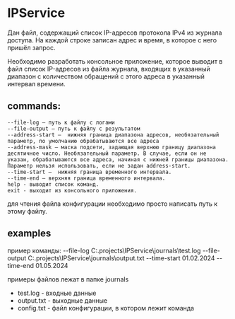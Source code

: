 # IPService
Дан  файл, содержащий список IP-адресов протокола IPv4 из журнала доступа. На каждой строке записан адрес и время, в которое с него пришёл запрос.

Необходимо разработать консольное приложение, которое  выводит в файл список IP-адресов из файла журнала, входящих в указанный диапазон с количеством обращений с этого адреса в указанный интервал времени.

## commands:
```
--file-log — путь к файлу с логами
--file-output — путь к файлу с результатом
--address-start —  нижняя граница диапазона адресов, необязательный параметр, по умолчанию обрабатываются все адреса
--address-mask — маска подсети, задающая верхнюю границу диапазона десятичное число. Необязательный параметр. В случае, если он не указан, обрабатываются все адреса, начиная с нижней границы диапазона. Параметр нельзя использовать, если не задан address-start.
--time-start —  нижняя граница временного интервала.
--time-end — верхняя граница временного интервала.
help - выводит список команд.
exit - выходит из консольного приложения.
```
для чтения файла конфигурации необходимо просто написать путь к этому файлу.

## examples

пример команды: --file-log C:\.projects\IPService\journals\test.log --file-output C:\.projects\IPService\journals\output.txt --time-start 01.02.2024 --time-end 01.05.2024

примеры файлов лежат в папке journals
* test.log - входные данные
* output.txt - выходные данные
* config.txt - файл конфигурации, в котором лежит команда
